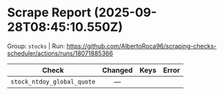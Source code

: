 # Scrape Report (2025-09-28T08:45:10.550Z)

Group: `stocks`  |  Run: https://github.com/AlbertoRoca96/scraping-checks-scheduler/actions/runs/18071885366

| Check | Changed | Keys | Error |
|---|:---:|:--|:--|
| `stock_ntdoy_global_quote` | — |  |  |
